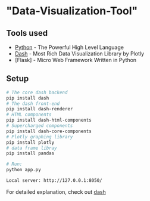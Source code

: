 # "Data-Visualization-Tool" 

## Tools used

* [Python] - The Powerful High Level Language
* [Dash] - Most Rich Data Visualization Library by Plotly
* [Flask] - Micro Web Framework Written in Python

## Setup

``` bash
# The core dash backend
pip install dash 
# The dash front-end
pip install dash-renderer  
# HTML components
pip install dash-html-components
# Supercharged components 
pip install dash-core-components
# Plotly graphing library 
pip install plotly
# data frame libray
pip install pandas

# Run:
python app.py

Local server: http://127.0.0.1:8050/
```

For detailed explanation, check out [dash](https://plot.ly/products/dash/)

[Python]: <https://www.python.org>
[Dash]: <https://plot.ly/products/dash/>
[Flash]: <http://flask.pocoo.org>